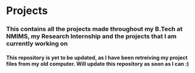 # Projects
### This contains all the projects made throughout my B.Tech at NMIMS, my Research Internship and the projects that I am currently working on
#### This repository is yet to be updated, as I have been retreiving my project files from my old computer. Will update this repository as soon as I can :)
